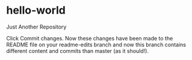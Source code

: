 # hello-world
Just Another Repository

Click Commit changes. Now these changes have been made to the README file on your readme-edits branch and now this branch contains different content and commits than master (as it should!).
